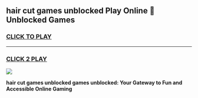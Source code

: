 
## hair cut games unblocked Play Online 👋 Unblocked Games
<h3>
<a href="https://premium.freeplayer.one?title=hair_cut_games_unblocked&ref=19F">CLICK TO PLAY</a></h3>
<hr>

<h3>
<a href="https://premium.freeplayer.one?title=hair_cut_games_unblocked&ref=19F">CLICK 2 PLAY</a>
  
</h3>

<a href="https://premium.freeplayer.one?title=hair_cut_games_unblocked&ref=19F"><img src="https://clearcache.store/games.png"></a>


**hair cut games unblocked games unblocked: Your Gateway to Fun and Accessible Online Gaming**
